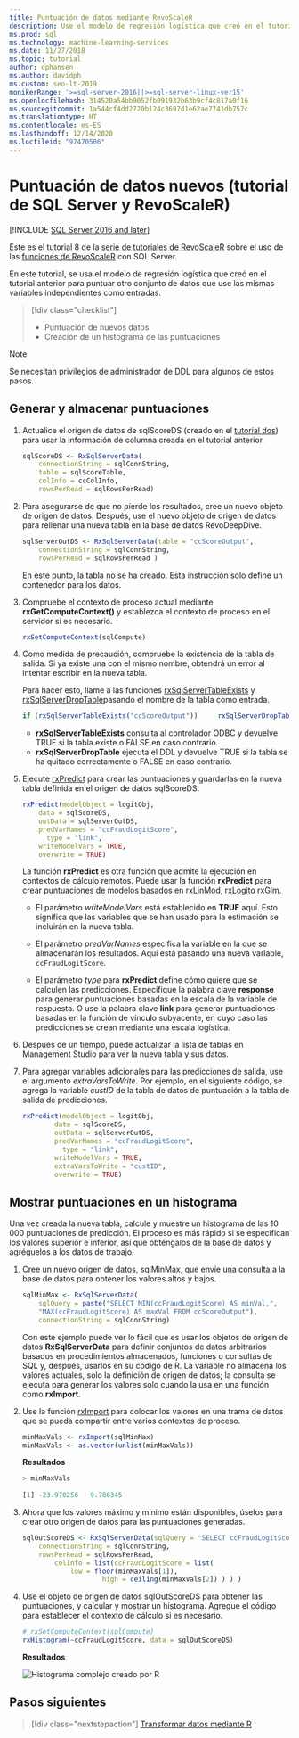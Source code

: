 ```yaml
---
title: Puntuación de datos mediante RevoScaleR
description: Use el modelo de regresión logística que creó en el tutorial anterior para puntuar otro conjunto de datos que use las mismas variables independientes como entradas.
ms.prod: sql
ms.technology: machine-learning-services
ms.date: 11/27/2018
ms.topic: tutorial
author: dphansen
ms.author: davidph
ms.custom: seo-lt-2019
monikerRange: '>=sql-server-2016||>=sql-server-linux-ver15'
ms.openlocfilehash: 314520a54bb9052fb091932b63b9cf4c817a0f16
ms.sourcegitcommit: 1a544cf4dd2720b124c3697d1e62ae7741db757c
ms.translationtype: HT
ms.contentlocale: es-ES
ms.lasthandoff: 12/14/2020
ms.locfileid: "97470506"
---
```

# <a name="score-new-data-sql-server-and-revoscaler-tutorial"></a>Puntuación de datos nuevos (tutorial de SQL Server y RevoScaleR)
[!INCLUDE [SQL Server 2016 and later](../../includes/applies-to-version/sqlserver2016.md)]

Este es el tutorial 8 de la [serie de tutoriales de RevoScaleR](deepdive-data-science-deep-dive-using-the-revoscaler-packages.md) sobre el uso de las [funciones de RevoScaleR](/machine-learning-server/r-reference/revoscaler/revoscaler) con SQL Server.

En este tutorial, se usa el modelo de regresión logística que creó en el tutorial anterior para puntuar otro conjunto de datos que use las mismas variables independientes como entradas.

> [!div class="checklist"]
> * Puntuación de nuevos datos
> * Creación de un histograma de las puntuaciones

> [!NOTE]
> Se necesitan privilegios de administrador de DDL para algunos de estos pasos.

## <a name="generate-and-save-scores"></a>Generar y almacenar puntuaciones
  
1. Actualice el origen de datos de sqlScoreDS (creado en el [tutorial dos](deepdive-create-sql-server-data-objects-using-rxsqlserverdata.md)) para usar la información de columna creada en el tutorial anterior.
  
    ```R
    sqlScoreDS <- RxSqlServerData(
        connectionString = sqlConnString,
        table = sqlScoreTable,
        colInfo = ccColInfo,
        rowsPerRead = sqlRowsPerRead)
    ```
  
2. Para asegurarse de que no pierde los resultados, cree un nuevo objeto de origen de datos. Después, use el nuevo objeto de origen de datos para rellenar una nueva tabla en la base de datos RevoDeepDive.
  
    ```R
    sqlServerOutDS <- RxSqlServerData(table = "ccScoreOutput",
        connectionString = sqlConnString,
        rowsPerRead = sqlRowsPerRead )
    ```
    En este punto, la tabla no se ha creado. Esta instrucción solo define un contenedor para los datos.
     
3. Compruebe el contexto de proceso actual mediante **rxGetComputeContext()** y establezca el contexto de proceso en el servidor si es necesario.
  
    ```R
    rxSetComputeContext(sqlCompute)
    ```
  
4. Como medida de precaución, compruebe la existencia de la tabla de salida. Si ya existe una con el mismo nombre, obtendrá un error al intentar escribir en la nueva tabla.
  
    Para hacer esto, llame a las funciones [rxSqlServerTableExists](/machine-learning-server/r-reference/revoscaler/rxsqlserverdroptable) y [rxSqlServerDropTable](/machine-learning-server/r-reference/revoscaler/rxsqlserverdroptable)pasando el nombre de la tabla como entrada.
  
    ```R
    if (rxSqlServerTableExists("ccScoreOutput"))     rxSqlServerDropTable("ccScoreOutput")
    ```
  
    + **rxSqlServerTableExists** consulta al controlador ODBC y devuelve TRUE si la tabla existe o FALSE en caso contrario.
    + **rxSqlServerDropTable** ejecuta el DDL y devuelve TRUE si la tabla se ha quitado correctamente o FALSE en caso contrario.

5. Ejecute [rxPredict](/machine-learning-server/r-reference/revoscaler/rxpredict) para crear las puntuaciones y guardarlas en la nueva tabla definida en el origen de datos sqlScoreDS.
  
    ```R
    rxPredict(modelObject = logitObj,
        data = sqlScoreDS,
        outData = sqlServerOutDS,
        predVarNames = "ccFraudLogitScore",
          type = "link",
        writeModelVars = TRUE,
        overwrite = TRUE)
    ```
  
    La función **rxPredict** es otra función que admite la ejecución en contextos de cálculo remotos. Puede usar la función **rxPredict** para crear puntuaciones de modelos basados en [rxLinMod](/machine-learning-server/r-reference/revoscaler/rxlinmod), [rxLogit](/machine-learning-server/r-reference/revoscaler/rxlogit)o [rxGlm](/machine-learning-server/r-reference/revoscaler/rxglm).
  
    - El parámetro *writeModelVars* está establecido en **TRUE** aquí. Esto significa que las variables que se han usado para la estimación se incluirán en la nueva tabla.
  
    - El parámetro *predVarNames* especifica la variable en la que se almacenarán los resultados. Aquí está pasando una nueva variable, `ccFraudLogitScore`.
  
    - El parámetro *type* para **rxPredict** define cómo quiere que se calculen las predicciones. Especifique la palabra clave **response** para generar puntuaciones basadas en la escala de la variable de respuesta. O use la palabra clave **link** para generar puntuaciones basadas en la función de vínculo subyacente, en cuyo caso las predicciones se crean mediante una escala logística.

6. Después de un tiempo, puede actualizar la lista de tablas en Management Studio para ver la nueva tabla y sus datos.

7. Para agregar variables adicionales para las predicciones de salida, use el argumento *extraVarsToWrite*.  Por ejemplo, en el siguiente código, se agrega la variable *custID* de la tabla de datos de puntuación a la tabla de salida de predicciones.
  
    ```R
    rxPredict(modelObject = logitObj,
            data = sqlScoreDS,
            outData = sqlServerOutDS,
            predVarNames = "ccFraudLogitScore",
              type = "link",
            writeModelVars = TRUE,
            extraVarsToWrite = "custID",
            overwrite = TRUE)
    ```

## <a name="display-scores-in-a-histogram"></a>Mostrar puntuaciones en un histograma

Una vez creada la nueva tabla, calcule y muestre un histograma de las 10 000 puntuaciones de predicción. El proceso es más rápido si se especifican los valores superior e inferior, así que obténgalos de la base de datos y agréguelos a los datos de trabajo.

1. Cree un nuevo origen de datos, sqlMinMax, que envíe una consulta a la base de datos para obtener los valores altos y bajos.
  
    ```R
    sqlMinMax <- RxSqlServerData(
        sqlQuery = paste("SELECT MIN(ccFraudLogitScore) AS minVal,",
        "MAX(ccFraudLogitScore) AS maxVal FROM ccScoreOutput"),
        connectionString = sqlConnString)
    ```

     Con este ejemplo puede ver lo fácil que es usar los objetos de origen de datos **RxSqlServerData** para definir conjuntos de datos arbitrarios basados en procedimientos almacenados, funciones o consultas de SQL y, después, usarlos en su código de R. La variable no almacena los valores actuales, solo la definición de origen de datos; la consulta se ejecuta para generar los valores solo cuando la usa en una función como **rxImport**.
      
2. Use la función [rxImport](/machine-learning-server/r-reference/revoscaler/rximport) para colocar los valores en una trama de datos que se pueda compartir entre varios contextos de proceso.
  
    ```R
    minMaxVals <- rxImport(sqlMinMax)
    minMaxVals <- as.vector(unlist(minMaxVals))
    ```

    **Resultados**
     
    ```R
    > minMaxVals
     
    [1] -23.970256   9.786345
    ```

3. Ahora que los valores máximo y mínimo están disponibles, úselos para crear otro origen de datos para las puntuaciones generadas.
  
    ```R
    sqlOutScoreDS <- RxSqlServerData(sqlQuery = "SELECT ccFraudLogitScore FROM ccScoreOutput",
        connectionString = sqlConnString,
        rowsPerRead = sqlRowsPerRead,
            colInfo = list(ccFraudLogitScore = list(
                low = floor(minMaxVals[1]),
                        high = ceiling(minMaxVals[2]) ) ) )
    ```

4. Use el objeto de origen de datos sqlOutScoreDS para obtener las puntuaciones, y calcular y mostrar un histograma. Agregue el código para establecer el contexto de cálculo si es necesario.
  
    ```R
    # rxSetComputeContext(sqlCompute)
    rxHistogram(~ccFraudLogitScore, data = sqlOutScoreDS)
    ```
  
    **Resultados**
  
    ![Histograma complejo creado por R](media/rsql-sue-complex-histogram.png "Histograma complejo creado por R")
  
## <a name="next-steps"></a>Pasos siguientes

> [!div class="nextstepaction"]
> [Transformar datos mediante R](../../machine-learning/tutorials/deepdive-transform-data-using-r.md)